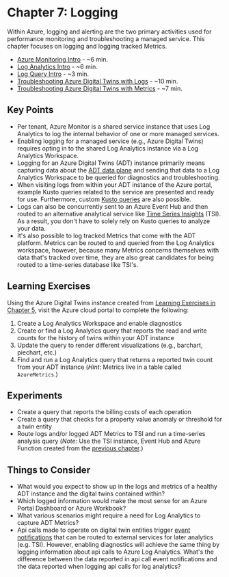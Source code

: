 # Chapter 7: Logging

Within Azure, logging and alerting are the two primary activities used for performance monitoring and troubleshooting a managed service. This chapter focuses on logging and logging tracked Metrics.

- [Azure Monitoring Intro](https://docs.microsoft.com/en-us/azure/azure-monitor/logs/data-platform-logs) - ~6 min.
- [Log Analytics Intro](https://docs.microsoft.com/en-us/azure/azure-monitor/logs/log-analytics-overview) - ~6 min.
- [Log Query Intro](https://docs.microsoft.com/en-us/azure/azure-monitor/logs/log-query-overview) - ~3 min.
- [Troubleshooting Azure Digital Twins with Logs](https://docs.microsoft.com/en-us/azure/digital-twins/troubleshoot-diagnostics) - ~10 min.
- [Troubleshooting Azure Digital Twins with Metrics](https://docs.microsoft.com/en-us/azure/digital-twins/troubleshoot-metrics) - ~7 min.

## Key Points

- Per tenant, Azure Monitor is a shared service instance that uses Log Analytics to log the internal behavior of one or more managed services.
- Enabling logging for a managed service (e.g., Azure Digital Twins) requires opting in to the shared Log Analytics instance via a Log Analytics Workspace.
- Logging for an Azure Digital Twins (ADT) instance primarily means capturing data about the [ADT data plane](https://docs.microsoft.com/en-us/rest/api/digital-twins/dataplane/twins) and sending that data to a Log Analytics Workspace to be queried for diagnostics and troubleshooting.
- When visiting logs from within your ADT instance of the Azure portal, example Kusto queries related to the service are presented and ready for use. Furthermore, custom [Kusto queries](https://docs.microsoft.com/en-us/azure/data-explorer/kusto/query/) are also possible.
- Logs can also be concurrently sent to an Azure Event Hub and then routed to an alternative analytical service like [Time Series Insights](https://docs.microsoft.com/en-us/azure/time-series-insights/overview-what-is-tsi) (TSI). As a result, you don't have to solely rely on Kusto queries to analyze your data.
- It's also possible to log tracked Metrics that come with the ADT platform. Metrics can be routed to and queried from the Log Analytics workspace, however, because many Metrics concerns themselves with data that's tracked over time, they are also great candidates for being routed to a time-series database like TSI's.

## Learning Exercises

Using the Azure Digital Twins instance created from [Learning Exercises in Chapter 5](05-e2e-sample.md), visit the Azure cloud portal to complete the following:

1. Create a Log Analytics Workspace and enable diagnostics
1. Create or find a Log Analytics query that reports the read and write counts for the history of twins within your ADT instance
1. Update the query to render different visualizations (e.g., barchart, piechart, etc.)
1. Find and run a Log Analytics query that returns a reported twin count from your ADT instance (_Hint:_ Metrics live in a table called `AzureMetrics`.)

## Experiments

- Create a query that reports the billing costs of each operation
- Create a query that checks for a property value anomaly or threshold for a twin entity
- Route logs and/or logged ADT Metrics to TSI and run a time-series analysis query (_Note:_ Use the TSI instance, Event Hub and Azure Function created from the [previous chapter](06-time-series-insights.md).)

## Things to Consider

- What would you expect to show up in the logs and metrics of a healthy ADT instance and the digital twins contained within?
- Which logged information would make the most sense for an Azure Portal Dashboard or Azure Workbook?
- What various scenarios might require a need for Log Analytics to capture ADT Metrics?
- Api calls made to operate on digital twin entities trigger [event notifications](https://docs.microsoft.com/en-us/azure/digital-twins/how-to-interpret-event-data) that can be routed to external services for later analytics (e.g. TSI). However, enabling diagnostics will achieve the same thing by logging information about api calls to Azure Log Analytics. What's the difference between the data reported in api call event notifications and the data reported when logging api calls for log analytics?
